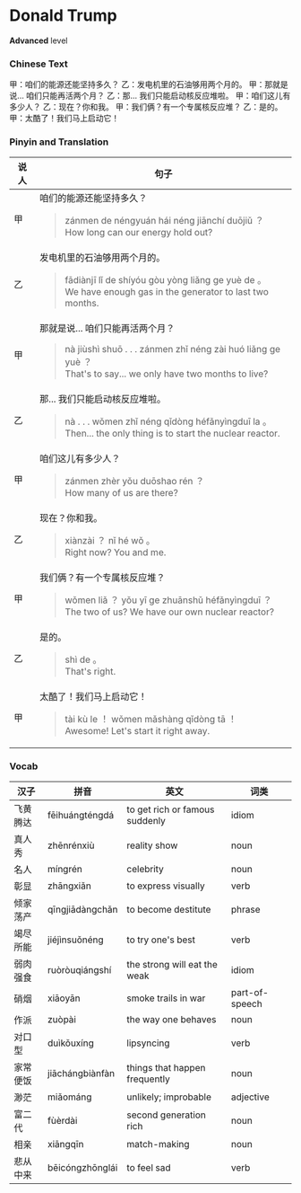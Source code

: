 # Donald Trump
**Advanced** level
### Chinese Text
甲：咱们的能源还能坚持多久？
乙：发电机里的石油够用两个月的。
甲：那就是说... 咱们只能再活两个月？
乙：那... 我们只能启动核反应堆啦。
甲：咱们这儿有多少人？
乙：现在？你和我。
甲：我们俩？有一个专属核反应堆？
乙：是的。
甲：太酷了！我们马上启动它！

### Pinyin and Translation
|说人|句子|
|----|----|
|甲|咱们的能源还能坚持多久？<blockquote>zánmen de néngyuán hái néng jiānchí duōjiǔ ？<br />How long can our energy hold out?</blockquote>|
|乙|发电机里的石油够用两个月的。<blockquote>fādiànjī lǐ de shíyóu gòu yòng liǎng ge yuè de 。<br />We have enough gas in the generator to last two months.</blockquote>|
|甲|那就是说... 咱们只能再活两个月？<blockquote>nà jiùshì shuō . . .  zánmen zhǐ néng zài huó liǎng ge yuè ？<br />That's to say... we only have two months to live?</blockquote>|
|乙|那... 我们只能启动核反应堆啦。<blockquote>nà . . .  wǒmen zhǐ néng qǐdòng héfǎnyìngduī la 。<br />Then... the only thing is to start the nuclear reactor.</blockquote>|
|甲|咱们这儿有多少人？<blockquote>zánmen zhèr yǒu duōshao rén ？<br />How many of us are there?</blockquote>|
|乙|现在？你和我。<blockquote>xiànzài ？ nǐ hé wǒ 。<br />Right now? You and me.</blockquote>|
|甲|我们俩？有一个专属核反应堆？<blockquote>wǒmen liǎ ？ yǒu yī ge zhuānshǔ héfǎnyìngduī ？<br />The two of us? We have our own nuclear reactor?</blockquote>|
|乙|是的。<blockquote>shì de 。<br />That's right.</blockquote>|
|甲|太酷了！我们马上启动它！<blockquote>tài kù le ！ wǒmen mǎshàng qǐdòng tā ！<br />Awesome! Let's start it right away.</blockquote>|
### Vocab
|汉子|拼音|英文|词类|
|----|----|----|----|
|飞黄腾达|fēihuángténgdá|to get rich or famous suddenly|idiom|
|真人秀|zhēnrénxiù|reality show|noun|
|名人|míngrén|celebrity|noun|
|彰显|zhāngxiǎn|to express visually|verb|
|倾家荡产|qīngjiādàngchǎn|to become destitute|phrase|
|竭尽所能|jiéjìnsuǒnéng|to try one's best|verb|
|弱肉强食|ruòròuqiángshí|the strong will eat the weak|idiom|
|硝烟|xiāoyān|smoke trails in war|part-of-speech|
|作派|zuòpài|the way one behaves|noun|
|对口型|duìkǒuxíng|lipsyncing|verb|
|家常便饭|jiāchángbiànfàn|things that happen frequently|noun|
|渺茫|miǎománg|unlikely; improbable|adjective|
|富二代|fùèrdài|second generation rich|noun|
|相亲|xiāngqīn|match-making|noun|
|悲从中来|bēicóngzhōnglái|to feel sad|verb|